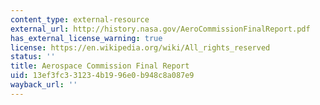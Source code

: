 ```yaml
---
content_type: external-resource
external_url: http://history.nasa.gov/AeroCommissionFinalReport.pdf
has_external_license_warning: true
license: https://en.wikipedia.org/wiki/All_rights_reserved
status: ''
title: Aerospace Commission Final Report
uid: 13ef3fc3-3123-4b19-96e0-b948c8a087e9
wayback_url: ''
---
```

